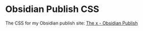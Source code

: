 # Obsidian Publish CSS

The CSS for my Obsidian publish site: [The x - Obsidian Publish](https://publish.obsidian.md/thex/)